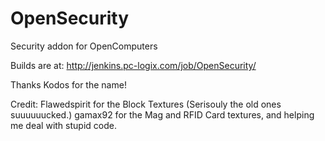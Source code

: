 OpenSecurity
============

Security addon for OpenComputers

Builds are at: http://jenkins.pc-logix.com/job/OpenSecurity/

Thanks Kodos for the name!


Credit:
Flawedspirit for the Block Textures (Serisouly the old ones suuuuuucked.)
gamax92 for the Mag and RFID Card textures, and helping me deal with stupid code.
